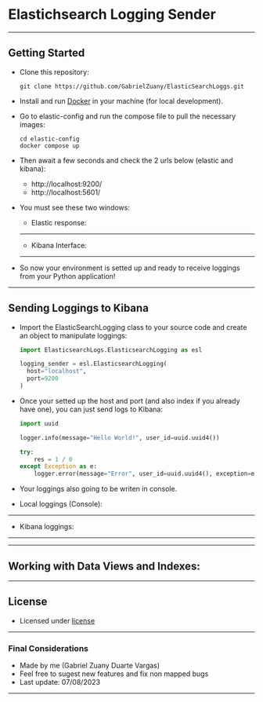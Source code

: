 # Elastichsearch Logging Sender

---

## Getting Started

- Clone this repository:
  ```Shell
  git clone https://github.com/GabrielZuany/ElasticSearchLoggs.git
  ```

- Install and run [Docker](https://docs.docker.com/engine/install/) in your machine (for local development).

- Go to elastic-config and run the compose file to pull the necessary images:
  ```Shell
  cd elastic-config
  docker compose up
  ```

- Then await a few seconds and check the 2 urls below (elastic and kibana):
  - http://localhost:9200/
  - http://localhost:5601/
 
- You must see these two windows:
  - Elastic response:
  - ---
  - Kibana Interface:
  - ---

- So now your environment is setted up and ready to receive loggings from your Python application!
---

## Sending Loggings to Kibana

- Import the ElasticSearchLogging class to your source code and create an object to manipulate loggings:
  ```Python
  import ElasticsearchLogs.ElasticsearchLogging as esl

  logging_sender = esl.ElasticsearchLogging(
    host="localhost",
    port=9200
  )
  ```

- Once your setted up the host and port (and also index if you already have one), you can just send logs to Kibana:
    ```Python
    import uuid
    
    logger.info(message="Hello World!", user_id=uuid.uuid4())

    try:
        res = 1 / 0
    except Exception as e:
        logger.error(message="Error", user_id=uuid.uuid4(), exception=e)
    ```

- Your loggings also going to be writen in console.

- Local loggings (Console):
- ---
- Kibana loggings:
- ---

---

## Working with Data Views and Indexes:


---
## License

- Licensed under [license]()
---

### Final Considerations
- Made by me (Gabriel Zuany Duarte Vargas)
- Feel free to sugest new features and fix non mapped bugs
- Last update: 07/08/2023

---

